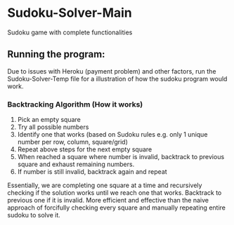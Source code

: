 # Sudoku-Solver-Main
Sudoku game with complete functionalities

## Running the program: 
Due to issues with Heroku (payment problem) and other factors, run the Sudoku-Solver-Temp file for a illustration of how the sudoku program would work.

### Backtracking Algorithm (How it works)

1. Pick an empty square
2. Try all possible numbers
3. Identify one that works (based on Sudoku rules e.g. only 1 unique number per row, column, square/grid)
4. Repeat above steps for the next empty square
5. When reached a square where number is invalid, backtrack to previous square and exhaust remaining numbers.
6. If number is still invalid, backtrack again and repeat

Essentially, we are completing one square at a time and recursively checking if the solution works until we reach one that works. Backtrack to previous one if it is invalid. More efficient and effective than the naive approach of forcifully checking every square and manually repeating entire sudoku to solve it.
